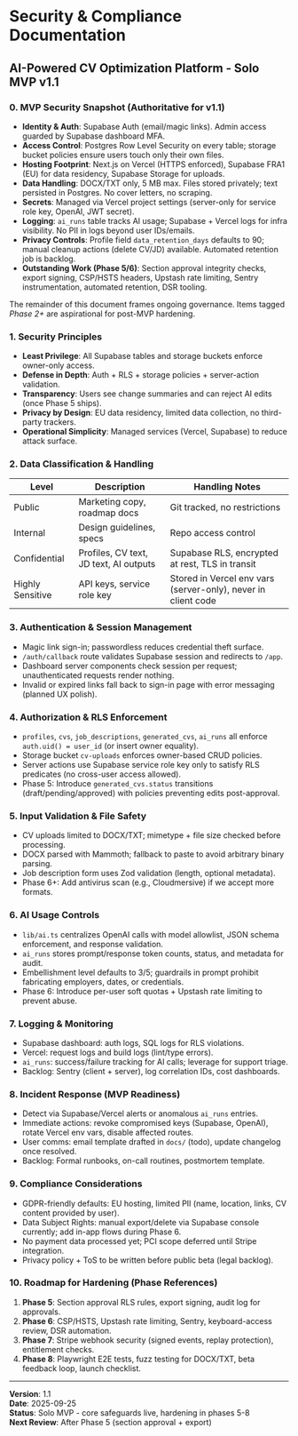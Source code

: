 # Security & Compliance Documentation
## AI-Powered CV Optimization Platform - Solo MVP v1.1

### 0. MVP Security Snapshot (Authoritative for v1.1)
- **Identity & Auth**: Supabase Auth (email/magic links). Admin access guarded by Supabase dashboard MFA.
- **Access Control**: Postgres Row Level Security on every table; storage bucket policies ensure users touch only their own files.
- **Hosting Footprint**: Next.js on Vercel (HTTPS enforced), Supabase FRA1 (EU) for data residency, Supabase Storage for uploads.
- **Data Handling**: DOCX/TXT only, 5 MB max. Files stored privately; text persisted in Postgres. No cover letters, no scraping.
- **Secrets**: Managed via Vercel project settings (server-only for service role key, OpenAI, JWT secret).
- **Logging**: `ai_runs` table tracks AI usage; Supabase + Vercel logs for infra visibility. No PII in logs beyond user IDs/emails.
- **Privacy Controls**: Profile field `data_retention_days` defaults to 90; manual cleanup actions (delete CV/JD) available. Automated retention job is backlog.
- **Outstanding Work (Phase 5/6)**: Section approval integrity checks, export signing, CSP/HSTS headers, Upstash rate limiting, Sentry instrumentation, automated retention, DSR tooling.

The remainder of this document frames ongoing governance. Items tagged *Phase 2+* are aspirational for post-MVP hardening.

### 1. Security Principles
- **Least Privilege**: All Supabase tables and storage buckets enforce owner-only access.
- **Defense in Depth**: Auth + RLS + storage policies + server-action validation.
- **Transparency**: Users see change summaries and can reject AI edits (once Phase 5 ships).
- **Privacy by Design**: EU data residency, limited data collection, no third-party trackers.
- **Operational Simplicity**: Managed services (Vercel, Supabase) to reduce attack surface.

### 2. Data Classification & Handling
| Level | Description | Handling Notes |
| --- | --- | --- |
| Public | Marketing copy, roadmap docs | Git tracked, no restrictions |
| Internal | Design guidelines, specs | Repo access control |
| Confidential | Profiles, CV text, JD text, AI outputs | Supabase RLS, encrypted at rest, TLS in transit |
| Highly Sensitive | API keys, service role key | Stored in Vercel env vars (server-only), never in client code |

### 3. Authentication & Session Management
- Magic link sign-in; passwordless reduces credential theft surface.
- `/auth/callback` route validates Supabase session and redirects to `/app`.
- Dashboard server components check session per request; unauthenticated requests render nothing.
- Invalid or expired links fall back to sign-in page with error messaging (planned UX polish).

### 4. Authorization & RLS Enforcement
- `profiles`, `cvs`, `job_descriptions`, `generated_cvs`, `ai_runs` all enforce `auth.uid() = user_id` (or insert owner equality).
- Storage bucket `cv-uploads` enforces owner-based CRUD policies.
- Server actions use Supabase service role key only to satisfy RLS predicates (no cross-user access allowed).
- Phase 5: Introduce `generated_cvs.status` transitions (draft/pending/approved) with policies preventing edits post-approval.

### 5. Input Validation & File Safety
- CV uploads limited to DOCX/TXT; mimetype + file size checked before processing.
- DOCX parsed with Mammoth; fallback to paste to avoid arbitrary binary parsing.
- Job description form uses Zod validation (length, optional metadata).
- Phase 6+: Add antivirus scan (e.g., Cloudmersive) if we accept more formats.

### 6. AI Usage Controls
- `lib/ai.ts` centralizes OpenAI calls with model allowlist, JSON schema enforcement, and response validation.
- `ai_runs` stores prompt/response token counts, status, and metadata for audit.
- Embellishment level defaults to 3/5; guardrails in prompt prohibit fabricating employers, dates, or credentials.
- Phase 6: Introduce per-user soft quotas + Upstash rate limiting to prevent abuse.

### 7. Logging & Monitoring
- Supabase dashboard: auth logs, SQL logs for RLS violations.
- Vercel: request logs and build logs (lint/type errors).
- `ai_runs`: success/failure tracking for AI calls; leverage for support triage.
- Backlog: Sentry (client + server), log correlation IDs, cost dashboards.

### 8. Incident Response (MVP Readiness)
- Detect via Supabase/Vercel alerts or anomalous `ai_runs` entries.
- Immediate actions: revoke compromised keys (Supabase, OpenAI), rotate Vercel env vars, disable affected routes.
- User comms: email template drafted in `docs/` (todo), update changelog once resolved.
- Backlog: Formal runbooks, on-call routines, postmortem template.

### 9. Compliance Considerations
- GDPR-friendly defaults: EU hosting, limited PII (name, location, links, CV content provided by user).
- Data Subject Rights: manual export/delete via Supabase console currently; add in-app flows during Phase 6.
- No payment data processed yet; PCI scope deferred until Stripe integration.
- Privacy policy + ToS to be written before public beta (legal backlog).

### 10. Roadmap for Hardening (Phase References)
1. **Phase 5**: Section approval RLS rules, export signing, audit log for approvals.
2. **Phase 6**: CSP/HSTS, Upstash rate limiting, Sentry, keyboard-access review, DSR automation.
3. **Phase 7**: Stripe webhook security (signed events, replay protection), entitlement checks.
4. **Phase 8**: Playwright E2E tests, fuzz testing for DOCX/TXT, beta feedback loop, launch checklist.

---

**Version**: 1.1  
**Date**: 2025-09-25  
**Status**: Solo MVP - core safeguards live, hardening in phases 5-8  
**Next Review**: After Phase 5 (section approval + export)
